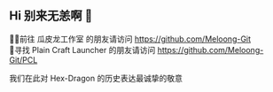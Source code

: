 ## Hi 别来无恙啊 👋

👩‍💻前往 瓜皮龙工作室 的朋友请访问 https://github.com/Meloong-Git \
🌈寻找 Plain Craft Launcher 的朋友请访问 https://github.com/Meloong-Git/PCL

我们在此对 Hex-Dragon 的历史表达最诚挚的敬意

<!--


**Here are some ideas to get you started:**

🙋‍♀️ A short introduction - what is your organization all about?
🌈 Contribution guidelines - how can the community get involved?
👩‍💻 Useful resources - where can the community find your docs? Is there anything else the community should know?
🍿 Fun facts - what does your team eat for breakfast?
🧙 Remember, you can do mighty things with the power of [Markdown](https://docs.github.com/github/writing-on-github/getting-started-with-writing-and-formatting-on-github/basic-writing-and-formatting-syntax)
-->
